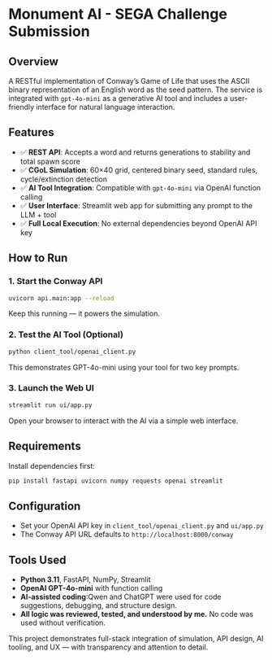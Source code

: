 # Monument AI - SEGA Challenge Submission

## Overview
A RESTful implementation of Conway’s Game of Life that uses the ASCII binary representation of an English word as the seed pattern. The service is integrated with `gpt-4o-mini` as a generative AI tool and includes a user-friendly interface for natural language interaction.

## Features
- ✅ **REST API**: Accepts a word and returns generations to stability and total spawn score
- ✅ **CGoL Simulation**: 60×40 grid, centered binary seed, standard rules, cycle/extinction detection
- ✅ **AI Tool Integration**: Compatible with `gpt-4o-mini` via OpenAI function calling
- ✅ **User Interface**: Streamlit web app for submitting any prompt to the LLM + tool
- ✅ **Full Local Execution**: No external dependencies beyond OpenAI API key

## How to Run

### 1. Start the Conway API
```bash
uvicorn api.main:app --reload
```
Keep this running — it powers the simulation.

### 2. Test the AI Tool (Optional)
```bash
python client_tool/openai_client.py
```
This demonstrates GPT-4o-mini using your tool for two key prompts.

### 3. Launch the Web UI
```bash
streamlit run ui/app.py
```
Open your browser to interact with the AI via a simple web interface.

## Requirements
Install dependencies first:
```bash
pip install fastapi uvicorn numpy requests openai streamlit
```

## Configuration
- Set your OpenAI API key in `client_tool/openai_client.py` and `ui/app.py`
- The Conway API URL defaults to `http://localhost:8000/conway` 

## Tools Used
- **Python 3.11**, FastAPI, NumPy, Streamlit
- **OpenAI GPT-4o-mini** with function calling
- **AI-assisted coding**:Qwen and ChatGPT were used for code suggestions, debugging, and structure design.
- **All logic was reviewed, tested, and understood by me.** No code was used without verification.

This project demonstrates full-stack integration of simulation, API design, AI tooling, and UX — with transparency and attention to detail.
```

